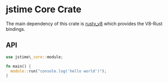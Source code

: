 # jstime Core Crate

The main dependency of this crate is [rusty\_v8](https://github.com/denoland/rusty_v8)
which provides the V8-Rust bindings.

## API

```rust
use jstime\_core::module;

fn main() {
  module::run("console.log('hello world')");
}
```
